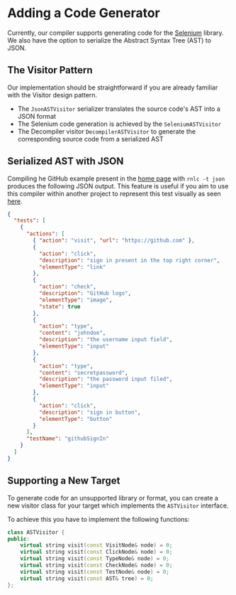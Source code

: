 # Adding a Code Generator

Currently, our compiler supports generating code for the [Selenium](https://www.selenium.dev) library. We also have the option to serialize the Abstract Syntax Tree (AST) to JSON. 

## The Visitor Pattern

Our implementation should be straightforward if you are already familiar with the Visitor design pattern.

- The `JsonASTVisitor` serializer translates the source code's AST into a JSON format
- The Selenium code generation is achieved by the `SeleniumASTVisitor`
- The Decompiler visitor `DecompilerASTVisitor` to generate the corresponding source code from a serialized AST 

## Serialized AST with JSON

Compiling he GitHub example present in the [home page](index.md) with `rnlc -t json` produces the following JSON output.
This feature is useful if you aim to use this compiler within another project to represent this test visually as seen [here](https://github.com/Ghaadyy/fyp).

```json
{
  "tests": [
    {
      "actions": [
        { "action": "visit", "url": "https://github.com" },
        {
          "action": "click",
          "description": "sign in present in the top right corner",
          "elementType": "link"
        },
        {
          "action": "check",
          "description": "GitHub logo",
          "elementType": "image",
          "state": true
        },
        {
          "action": "type",
          "content": "johndoe",
          "description": "the username input field",
          "elementType": "input"
        },
        {
          "action": "type",
          "content": "secretpassword",
          "description": "the password input filed",
          "elementType": "input"
        },
        {
          "action": "click",
          "description": "sign in button",
          "elementType": "button"
        }
      ],
      "testName": "githubSignIn"
    }
  ]
}
```

## Supporting a New Target

To generate code for an unsupported library or format, you can create a new visitor class for your target which implements the `ASTVisitor` interface.

To achieve this you have to implement the following functions:

```cpp
class ASTVisitor {
public:
    virtual string visit(const VisitNode& node) = 0;
    virtual string visit(const ClickNode& node) = 0;
    virtual string visit(const TypeNode& node) = 0;
    virtual string visit(const CheckNode& node) = 0;
    virtual string visit(const TestNode& node) = 0;
    virtual string visit(const AST& tree) = 0;
};
```
